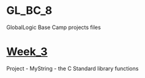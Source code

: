 # GL_BC_8
GlobalLogic Base Camp projects files

[Week_3](/Week_3/W3_01_MyString/)
======
Project - MyString - the C Standard library functions